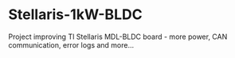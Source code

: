 Stellaris-1kW-BLDC
==================

Project improving TI Stellaris MDL-BLDC board - more power, CAN communication, error logs and more...